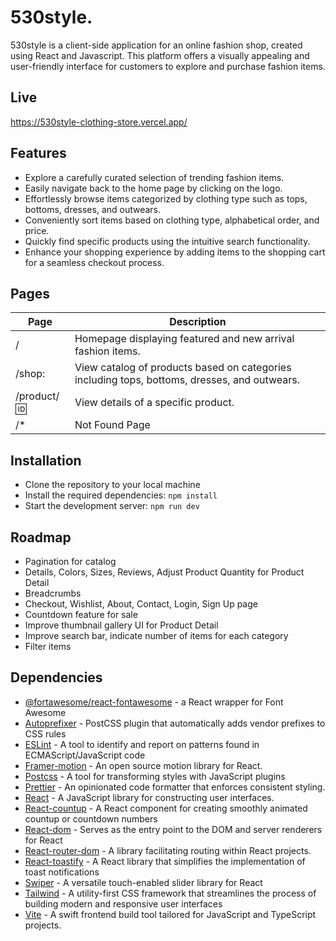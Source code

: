 # 530style.
530style is a client-side application for an online fashion shop, created using React and Javascript. This platform offers a visually appealing and user-friendly interface for customers to explore and purchase fashion items.

## Live 
https://530style-clothing-store.vercel.app/

## Features 
- Explore a carefully curated selection of trending fashion items.
- Easily navigate back to the home page by clicking on the logo.
- Effortlessly browse items categorized by clothing type such as tops, bottoms, dresses, and outwears.
- Conveniently sort items based on clothing type, alphabetical order, and price.
- Quickly find specific products using the intuitive search functionality.
- Enhance your shopping experience by adding items to the shopping cart for a seamless checkout process.

## Pages
| Page | Description |
| --- | --- |
| / | Homepage displaying featured and new arrival fashion items. |
| /shop: | View catalog of products based on categories including tops, bottoms, dresses, and outwears. |
| /product/:id: | View details of a specific product. |
| /* | Not Found Page |

## Installation 
- Clone the repository to your local machine
- Install the required dependencies: `npm install`
- Start the development server: `npm run dev`

## Roadmap
- Pagination for catalog
- Details, Colors, Sizes, Reviews, Adjust Product Quantity for Product Detail
- Breadcrumbs
- Checkout, Wishlist, About, Contact, Login, Sign Up page
- Countdown feature for sale
- Improve thumbnail gallery UI for Product Detail
- Improve search bar, indicate number of items for each category
- Filter items

## Dependencies
- [@fortawesome/react-fontawesome](https://www.npmjs.com/package/@fortawesome/react-fontawesome) - a React wrapper for Font Awesome
- [Autoprefixer](https://github.com/postcss/autoprefixer) - PostCSS plugin that automatically adds vendor prefixes to CSS rules
- [ESLint](https://eslint.org) - A tool to identify and report on patterns found in ECMAScript/JavaScript code
- [Framer-motion](https://www.framer.com/motion/) - An open source motion library for React. 
- [Postcss](https://postcss.org) - A tool for transforming styles with JavaScript plugins
- [Prettier](https://prettier.io) - An opinionated code formatter that enforces consistent styling.
- [React](https://react.dev) - A JavaScript library for constructing user interfaces.
- [React-countup](https://www.npmjs.com/package/react-countup) - A React component for creating smoothly animated countup or countdown numbers
- [React-dom](https://react.dev) - Serves as the entry point to the DOM and server renderers for React 
- [React-router-dom](https://reactrouter.com/en/main) - A library facilitating routing within React projects.
- [React-toastify](https://fkhadra.github.io/react-toastify/introduction/) - A React library that simplifies the implementation of toast notifications
- [Swiper](https://swiperjs.com) - A versatile touch-enabled slider library for React
- [Tailwind](https://tailwindcss.com) - A utility-first CSS framework that streamlines the process of building modern and responsive user interfaces
- [Vite](https://vitejs.dev) - A swift frontend build tool tailored for JavaScript and TypeScript projects.

